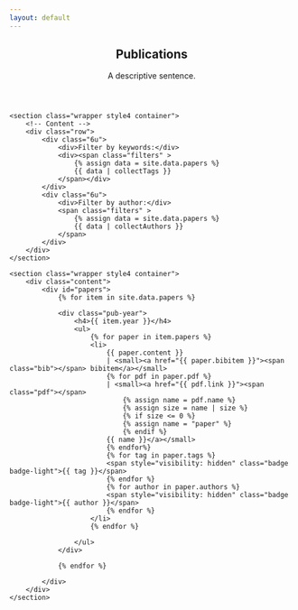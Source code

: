 ```yaml
---
layout: default
---
```

<script src="/js/publications.js" type="text/javascript" charset="utf-8"></script>
<!-- Main -->
<article id="main">

<header class="major container" markdown="1">

## Publications
A descriptive sentence.

</header>

	<section class="wrapper style4 container">
		<!-- Content -->
		<div class="row">
			<div class="6u">
				<div>Filter by keywords:</div>
				<div><span class="filters" >
					{% assign data = site.data.papers %}
					{{ data | collectTags }}
				</span></div>
			</div>
			<div class="6u">
				<div>Filter by author:</div>
				<span class="filters" >
					{% assign data = site.data.papers %}
					{{ data | collectAuthors }}
				</span>
			</div>
		</div>
	</section>

	<section class="wrapper style4 container">
		<div class="content">
			<div id="papers">
				{% for item in site.data.papers %}

				<div class="pub-year">
					<h4>{{ item.year }}</h4>
					<ul>
						{% for paper in item.papers %}
						<li>
							{{ paper.content }} 
							| <small><a href="{{ paper.bibitem }}"><span class="bib"></span> bibitem</a></small>
							{% for pdf in paper.pdf %}
							| <small><a href="{{ pdf.link }}"><span class="pdf"></span> 
								{% assign name = pdf.name %}
								{% assign size = name | size %}
								{% if size <= 0 %}
								{% assign name = "paper" %}
								{% endif %}
							{{ name }}</a></small>
							{% endfor%}
							{% for tag in paper.tags %}
							<span style="visibility: hidden" class="badge badge-light">{{ tag }}</span>
							{% endfor %}
							{% for author in paper.authors %}
							<span style="visibility: hidden" class="badge badge-light">{{ author }}</span>
							{% endfor %}
						</li>
						{% endfor %}

					</ul>
				</div>

				{% endfor %}

			</div>
		</div>
	</section>
</article>